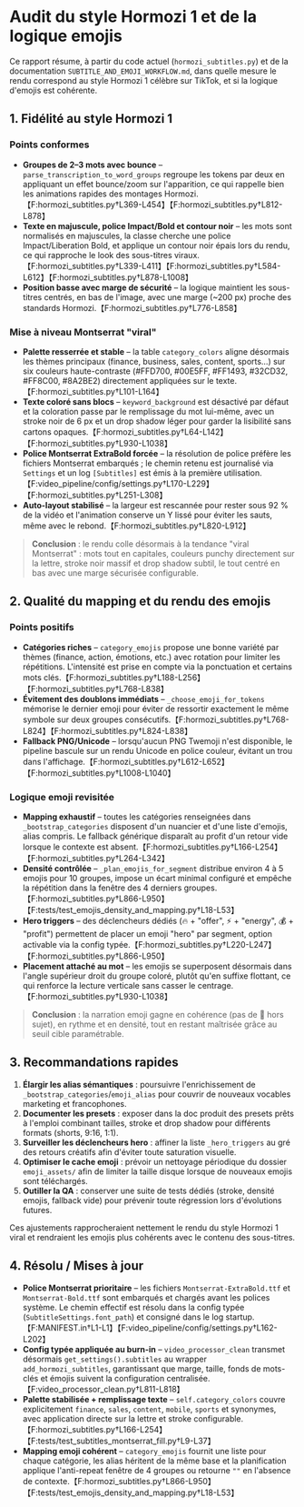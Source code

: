 # Audit du style Hormozi 1 et de la logique emojis

Ce rapport résume, à partir du code actuel (`hormozi_subtitles.py`) et de la documentation
`SUBTITLE_AND_EMOJI_WORKFLOW.md`, dans quelle mesure le rendu correspond au style Hormozi 1
célèbre sur TikTok, et si la logique d'emojis est cohérente.

## 1. Fidélité au style Hormozi 1

### Points conformes

* **Groupes de 2–3 mots avec bounce** – `parse_transcription_to_word_groups` regroupe
  les tokens par deux en appliquant un effet bounce/zoom sur l'apparition, ce qui
  rappelle bien les animations rapides des montages Hormozi.【F:hormozi_subtitles.py†L369-L454】【F:hormozi_subtitles.py†L812-L878】
* **Texte en majuscule, police Impact/Bold et contour noir** – les mots sont
  normalisés en majuscules, la classe cherche une police Impact/Liberation Bold,
  et applique un contour noir épais lors du rendu, ce qui rapproche le look des
  sous-titres viraux.【F:hormozi_subtitles.py†L339-L411】【F:hormozi_subtitles.py†L584-L612】【F:hormozi_subtitles.py†L878-L1008】
* **Position basse avec marge de sécurité** – la logique maintient les sous-titres
  centrés, en bas de l'image, avec une marge (~200 px) proche des standards Hormozi.【F:hormozi_subtitles.py†L776-L858】

### Mise à niveau Montserrat "viral"

* **Palette resserrée et stable** – la table `category_colors` aligne désormais les
  thèmes principaux (finance, business, sales, content, sports…) sur six couleurs
  haute-contraste (#FFD700, #00E5FF, #FF1493, #32CD32, #FF8C00, #8A2BE2) directement
  appliquées sur le texte.【F:hormozi_subtitles.py†L101-L164】
* **Texte coloré sans blocs** – `keyword_background` est désactivé par défaut et la
  coloration passe par le remplissage du mot lui-même, avec un stroke noir de 6 px
  et un drop shadow léger pour garder la lisibilité sans cartons opaques.【F:hormozi_subtitles.py†L64-L142】【F:hormozi_subtitles.py†L930-L1038】
* **Police Montserrat ExtraBold forcée** – la résolution de police préfère les
  fichiers Montserrat embarqués ; le chemin retenu est journalisé via `Settings` et
  un log `[Subtitles]` est émis à la première utilisation.【F:video_pipeline/config/settings.py†L170-L229】【F:hormozi_subtitles.py†L251-L308】
* **Auto-layout stabilisé** – la largeur est rescannée pour rester sous 92 % de la
  vidéo et l'animation conserve un Y lissé pour éviter les sauts, même avec le
  rebond.【F:hormozi_subtitles.py†L820-L912】

> **Conclusion** : le rendu colle désormais à la tendance "viral Montserrat" : mots
> tout en capitales, couleurs punchy directement sur la lettre, stroke noir massif et
> drop shadow subtil, le tout centré en bas avec une marge sécurisée configurable.

## 2. Qualité du mapping et du rendu des emojis

### Points positifs

* **Catégories riches** – `category_emojis` propose une bonne variété par thèmes
  (finance, action, émotions, etc.) avec rotation pour limiter les répétitions.
  L'intensité est prise en compte via la ponctuation et certains mots clés.【F:hormozi_subtitles.py†L188-L256】【F:hormozi_subtitles.py†L768-L838】
* **Évitement des doublons immédiats** – `_choose_emoji_for_tokens` mémorise le dernier
  emoji pour éviter de ressortir exactement le même symbole sur deux groupes
  consécutifs.【F:hormozi_subtitles.py†L768-L824】【F:hormozi_subtitles.py†L824-L838】
* **Fallback PNG/Unicode** – lorsqu'aucun PNG Twemoji n'est disponible, le pipeline
  bascule sur un rendu Unicode en police couleur, évitant un trou dans l'affichage.【F:hormozi_subtitles.py†L612-L652】【F:hormozi_subtitles.py†L1008-L1040】

### Logique emoji revisitée

* **Mapping exhaustif** – toutes les catégories renseignées dans
  `_bootstrap_categories` disposent d'un nuancier et d'une liste d'emojis, alias
  compris. Le fallback générique disparaît au profit d'un retour vide lorsque le
  contexte est absent.【F:hormozi_subtitles.py†L166-L254】【F:hormozi_subtitles.py†L264-L342】
* **Densité contrôlée** – `_plan_emojis_for_segment` distribue environ 4 à 5 emojis
  pour 10 groupes, impose un écart minimal configuré et empêche la répétition dans la
  fenêtre des 4 derniers groupes.【F:hormozi_subtitles.py†L866-L950】【F:tests/test_emojis_density_and_mapping.py†L18-L53】
* **Hero triggers** – des déclencheurs dédiés (🔥 + "offer", ⚡ + "energy", 💰 +
  "profit") permettent de placer un emoji "hero" par segment, option activable via la
  config typée.【F:hormozi_subtitles.py†L220-L247】【F:hormozi_subtitles.py†L866-L950】
* **Placement attaché au mot** – les emojis se superposent désormais dans l'angle
  supérieur droit du groupe coloré, plutôt qu'en suffixe flottant, ce qui renforce la
  lecture verticale sans casser le centrage.【F:hormozi_subtitles.py†L930-L1038】

> **Conclusion** : la narration emoji gagne en cohérence (pas de 💼 hors sujet), en
> rythme et en densité, tout en restant maîtrisée grâce au seuil cible paramétrable.

## 3. Recommandations rapides

1. **Élargir les alias sémantiques** : poursuivre l'enrichissement de
   `_bootstrap_categories`/`emoji_alias` pour couvrir de nouveaux vocables marketing
   et francophones.
2. **Documenter les presets** : exposer dans la doc produit des presets prêts à l'emploi
   combinant tailles, stroke et drop shadow pour différents formats (shorts, 9:16, 1:1).
3. **Surveiller les déclencheurs hero** : affiner la liste `_hero_triggers` au gré des
   retours créatifs afin d'éviter toute saturation visuelle.
4. **Optimiser le cache emoji** : prévoir un nettoyage périodique du dossier
   `emoji_assets/` afin de limiter la taille disque lorsque de nouveaux emojis sont
   téléchargés.
5. **Outiller la QA** : conserver une suite de tests dédiés (stroke, densité emojis,
   fallback vide) pour prévenir toute régression lors d'évolutions futures.

Ces ajustements rapprocheraient nettement le rendu du style Hormozi 1 viral et
rendraient les emojis plus cohérents avec le contenu des sous-titres.

## 4. Résolu / Mises à jour

* **Police Montserrat prioritaire** – les fichiers `Montserrat-ExtraBold.ttf` et `Montserrat-Bold.ttf` sont embarqués et chargés avant les polices système. Le chemin effectif est résolu dans la config typée (`SubtitleSettings.font_path`) et consigné dans le log startup.【F:MANIFEST.in†L1-L1】【F:video_pipeline/config/settings.py†L162-L202】
* **Config typée appliquée au burn-in** – `video_processor_clean` transmet désormais `get_settings().subtitles` au wrapper `add_hormozi_subtitles`, garantissant que marge, taille, fonds de mots-clés et émojis suivent la configuration centralisée.【F:video_processor_clean.py†L811-L818】
* **Palette stabilisée + remplissage texte** – `self.category_colors` couvre explicitement `finance`, `sales`, `content`, `mobile`, `sports` et synonymes, avec application directe sur la lettre et stroke configurable.【F:hormozi_subtitles.py†L166-L254】【F:tests/test_subtitles_montserrat_fill.py†L9-L37】
* **Mapping emoji cohérent** – `category_emojis` fournit une liste pour chaque catégorie, les alias héritent de la même base et la planification applique l'anti-repeat fenêtre de 4 groupes ou retourne `""` en l'absence de contexte.【F:hormozi_subtitles.py†L866-L950】【F:tests/test_emojis_density_and_mapping.py†L18-L53】
